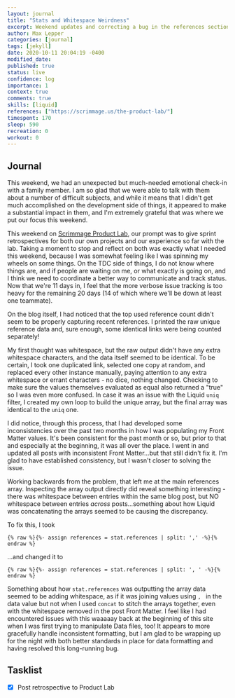 ```yaml
---
layout: journal
title: "Stats and Whitespace Weirdness"
excerpt: Weekend updates and correcting a bug in the references section of Stats.
author: Max Lepper
categories: [journal]
tags: [jekyll]
date: 2020-10-11 20:04:19 -0400
modified_date:
published: true
status: live
confidence: log
importance: 1
context: true
comments: true
skills: [liquid]
references: ["https://scrimmage.us/the-product-lab/"]
timespent: 170
sleep: 590
recreation: 0
workout: 0
---
```


## Journal

This weekend, we had an unexpected but much-needed emotional check-in with a family member. I am so glad that we were able to talk with them about a number of difficult subjects, and while it means that I didn't get much accomplished on the development side of things, it appeared to make a substantial impact in them, and I'm extremely grateful that was where we put our focus this weekend.

This weekend on [Scrimmage Product Lab]({{page.references[0]}}), our prompt was to give sprint retrospectives for both our own projects and our experience so far with the lab. Taking a moment to stop and reflect on both was exactly what I needed this weekend, because I was somewhat feeling like I was spinning my wheels on some things. On the TDC side of things, I do not know where things are, and if people are waiting on me, or what exactly is going on, and I think we need to coordinate a better way to communicate and track status. Now that we're 11 days in, I feel that the more verbose issue tracking is too heavy for the remaining 20 days (14 of which where we'll be down at least one teammate).

On the blog itself, I had noticed that the top used reference count didn't seem to be properly capturing recent references. I printed the raw unique reference data and, sure enough, some identical links were being counted separately!

My first thought was whitespace, but the raw output didn't have any extra whitespace characters, and the data itself seemed to be identical. To be certain, I took one duplicated link, selected one copy at random, and replaced every other instance manually, paying attention to any extra whitespace or errant characters - no dice, nothing changed. Checking to make sure the values themselves evaluated as equal also returned a "true" so I was even more confused. In case it was an issue with the Liquid `uniq` filter, I created my own loop to build the unique array, but the final array was identical to the `uniq` one.

I did notice, through this process, that I had developed some inconsistencies over the past two months in how I was populating my Front Matter values. It's been consistent for the past month or so, but prior to that and especially at the beginning, it was all over the place. I went in and updated all posts with inconsistent Front Matter...but that still didn't fix it. I'm glad to have established consistency, but I wasn't closer to solving the issue.

Working backwards from the problem, that left me at the main references array. Inspecting the array output directly did reveal something interesting - there was whitespace between entries within the same blog post, but NO whitespace between entries _across_ posts...something about how Liquid was concatenating the arrays seemed to be causing the discrepancy.

To fix this, I took

`{% raw %}{%- assign references = stat.references | split: ',' -%}{% endraw %}`

...and changed it to

`{% raw %}{%- assign references = stat.references | split: ', ' -%}{% endraw %}`

Something about how `stat.references` was outputting the array data seemed to be adding whitespace, as if it was joining values using `, ` in the data value but not when I used `concat` to stitch the arrays together, even with the whitespace removed in the post Front Matter. I feel like I had encountered issues with this waaaaay back at the beginning of this site when I was first trying to manipulate Data files, too! It appears to more gracefully handle inconsistent formatting, but I am glad to be wrapping up for the night with both better standards in place for data formatting and having resolved this long-running bug.

## Tasklist

- [x] Post retrospective to Product Lab
